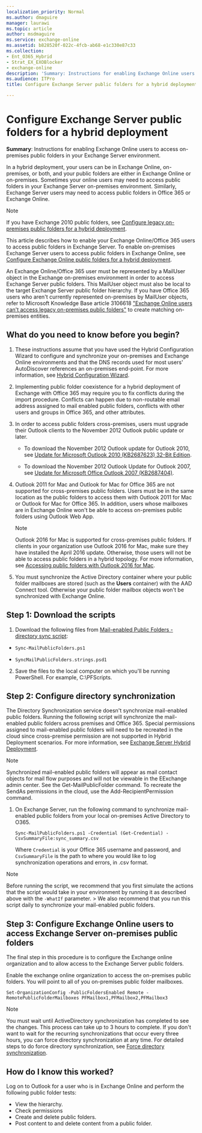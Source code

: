```yaml
---
localization_priority: Normal
ms.author: dmaguire
manager: laurawi
ms.topic: article
author: msdmaguire
ms.service: exchange-online
ms.assetid: b828520f-022c-4fcb-ab68-e1c330e87c33
ms.collection:
- Ent_O365_Hybrid
- Strat_EX_EXOBlocker
- exchange-online
description: 'Summary: Instructions for enabling Exchange Online users to access on-premises public folders in your Exchange Server environment.'
ms.audience: ITPro
title: Configure Exchange Server public folders for a hybrid deployment

---
```


# Configure Exchange Server public folders for a hybrid deployment

 **Summary**: Instructions for enabling Exchange Online users to access on-premises public folders in your Exchange Server environment.

In a hybrid deployment, your users can be in Exchange Online, on-premises, or both, and your public folders are either in Exchange Online or on-premises. Sometimes your online users may need to access public folders in your Exchange Server on-premises environment. Similarly, Exchange Server users may need to access public folders in Office 365 or Exchange Online.

> [!NOTE]
> If you have Exchange 2010 public folders, see [Configure legacy on-premises public folders for a hybrid deployment](set-up-legacy-hybrid-public-folders.md).

This article describes how to enable your Exchange Online/Office 365 users to access public folders in Exchange Server. To enable on-premises Exchange Server users to access public folders in Exchange Online, see [Configure Exchange Online public folders for a hybrid deployment](set-up-exo-hybrid-public-folders.md).

An Exchange Online/Office 365 user must be represented by a MailUser object in the Exchange on-premises environment in order to access Exchange Server public folders. This MailUser object must also be local to the target Exchange Server public folder hierarchy. If you have Office 365 users who aren't currently represented on-premises by MailUser objects, refer to Microsoft Knowledge Base article 3106618 ["Exchange Online users can't access legacy on-premises public folders"](https://go.microsoft.com/fwlink/p/?LinkID=699451) to create matching on-premises entities.

## What do you need to know before you begin?

1. These instructions assume that you have used the Hybrid Configuration Wizard to configure and synchronize your on-premises and Exchange Online environments and that the DNS records used for most users' AutoDiscover references an on-premises end-point. For more information, see [Hybrid Configuration Wizard](https://technet.microsoft.com/library/2e6ed294-ee74-4038-8b71-b61786372ba4.aspx).

2. Implementing public folder coexistence for a hybrid deployment of Exchange with Office 365 may require you to fix conflicts during the import procedure. Conflicts can happen due to non-routable email address assigned to mail enabled public folders, conflicts with other users and groups in Office 365, and other attributes.

3. In order to access public folders cross-premises, users must upgrade their Outlook clients to the November 2012 Outlook public update or later.

    - To download the November 2012 Outlook update for Outlook 2010, see [Update for Microsoft Outlook 2010 (KB2687623) 32-Bit Edition](https://www.microsoft.com/download/details.aspx?id=35702).

    - To download the November 2012 Outlook Update for Outlook 2007, see [Update for Microsoft Office Outlook 2007 (KB2687404)](https://www.microsoft.com/download/details.aspx?id=35718).

4. Outlook 2011 for Mac and Outlook for Mac for Office 365 are not supported for cross-premises public folders. Users must be in the same location as the public folders to access them with Outlook 2011 for Mac or Outlook for Mac for Office 365. In addition, users whose mailboxes are in Exchange Online won't be able to access on-premises public folders using Outlook Web App.

    > [!NOTE]
    > Outlook 2016 for Mac is supported for cross-premises public folders. If clients in your organization use Outlook 2016 for Mac, make sure they have installed the April 2016 update. Otherwise, those users will not be able to access public folders in a hybrid topology. For more information, see [Accessing public folders with Outlook 2016 for Mac](access-public-folders-with-outlook-2016-for-mac.md).

5. You must synchronize the Active Directory container where your public folder mailboxes are stored (such as the **Users** container) with the AAD Connect tool. Otherwise your public folder mailbox objects won't be synchronized with Exchange Online.

## Step 1: Download the scripts
<a name="download"> </a>

1. Download the following files from [Mail-enabled Public Folders - directory sync script](https://www.microsoft.com/download/details.aspx?id=46381):

  - `Sync-MailPublicFolders.ps1`

  - `SyncMailPublicFolders.strings.psd1`

2. Save the files to the local computer on which you'll be running PowerShell. For example, C:\PFScripts.

## Step 2: Configure directory synchronization
<a name="dirsync"> </a>

The Directory Synchronization service doesn't synchronize mail-enabled public folders. Running the following script will synchronize the mail-enabled public folders across premises and Office 365. Special permissions assigned to mail-enabled public folders will need to be recreated in the cloud since cross-premise permission are not supported in Hybrid Deployment scenarios. For more information, see [Exchange Server Hybrid Deployment](https://technet.microsoft.com/library/59e32000-4fcf-417f-a491-f1d8f9aeef9b.aspx#doc).

> [!NOTE]
> Synchronized mail-enabled public folders will appear as mail contact objects for mail flow purposes and will not be viewable in the EExchange admin center. See the Get-MailPublicFolder command. To recreate the SendAs permissions in the cloud, use the Add-RecipientPermission command.

1. On Exchange Server, run the following command to synchronize mail-enabled public folders from your local on-premises Active Directory to O365.

   ```
   Sync-MailPublicFolders.ps1 -Credential (Get-Credential) -CsvSummaryFile:sync_summary.csv
   ```

   Where `Credential` is your Office 365 username and password, and `CsvSummaryFile` is the path to where you would like to log synchronization operations and errors, in .csv format.

> [!NOTE]
> Before running the script, we recommend that you first simulate the actions that the script would take in your environment by running it as described above with the `-WhatIf` parameter. > We also recommend that you run this script daily to synchronize your mail-enabled public folders.

## Step 3: Configure Exchange Online users to access Exchange Server on-premises public folders
<a name="Access"> </a>

The final step in this procedure is to configure the Exchange online organization and to allow access to the Exchange Server public folders.

Enable the exchange online organization to access the on-premises public folders. You will point to all of you on-premises public folder mailboxes.

```
Set-OrganizationConfig -PublicFoldersEnabled Remote -RemotePublicFolderMailboxes PFMailbox1,PFMailbox2,PFMailbox3
```

> [!NOTE]
> You must wait until ActiveDirectory synchronization has completed to see the changes. This process can take up to 3 hours to complete. If you don't want to wait for the recurring synchronizations that occur every three hours, you can force directory synchronization at any time. For detailed steps to do force directory synchronization, see [Force directory synchronization](https://technet.microsoft.com/library/jj151771.aspx).

## How do I know this worked?
<a name="Access"> </a>

Log on to Outlook for a user who is in Exchange Online and perform the following public folder tests:

  - View the hierarchy.
  - Check permissions
  - Create and delete public folders.
  - Post content to and delete content from a public folder.

